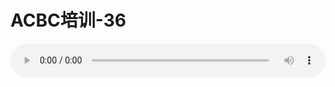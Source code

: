 # ACBC培训-36

<audio style="width: 100%;" preload="false" controls controlslist="nodownload"><source src="//file.simai.life/audio/mp3/old/12124.mp3" type="audio/mpeg">Your browser does not support the audio element.</audio>


